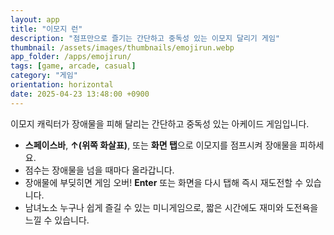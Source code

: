 ```yaml
---
layout: app
title: "이모지 런"
description: "점프만으로 즐기는 간단하고 중독성 있는 이모지 달리기 게임"
thumbnail: /assets/images/thumbnails/emojirun.webp
app_folder: /apps/emojirun/
tags: [game, arcade, casual]
category: "게임"
orientation: horizontal
date: 2025-04-23 13:48:00 +0900
---
```


이모지 캐릭터가 장애물을 피해 달리는 간단하고 중독성 있는 아케이드 게임입니다.

- **스페이스바**, **↑(위쪽 화살표)**, 또는 **화면 탭**으로 이모지를 점프시켜 장애물을 피하세요.
- 점수는 장애물을 넘을 때마다 올라갑니다.
- 장애물에 부딪히면 게임 오버! **Enter** 또는 화면을 다시 탭해 즉시 재도전할 수 있습니다.
- 남녀노소 누구나 쉽게 즐길 수 있는 미니게임으로, 짧은 시간에도 재미와 도전욕을 느낄 수 있습니다.
